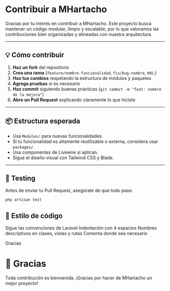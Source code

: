 # Contribuir a MHartacho

Gracias por tu interés en contribuir a MHartacho. Este proyecto busca mantener un código modular, limpio y escalable, por lo que valoramos las contribuciones bien organizadas y alineadas con nuestra arquitectura.

---

## 💡 Cómo contribuir

1. **Haz un fork** del repositorio
2. **Crea una rama** (`feature/nombre-funcionalidad`, `fix/bug-nombre`, etc.)
3. **Haz tus cambios** respetando la estructura de módulos y paquetes
4. **Agrega pruebas** si es necesario
5. **Haz commit** siguiendo buenas prácticas (`git commit -m "feat: nombre de la mejora"`)
6. **Abre un Pull Request** explicando claramente lo que hiciste

---

## 📦 Estructura esperada

- Usa `Modules/` para nuevas funcionalidades.
- Si tu funcionalidad es altamente reutilizable o externa, considera usar `packages/`.
- Usa componentes de Livewire si aplican.
- Sigue el diseño visual con Tailwind CSS y Blade.

---

## 🧪 Testing

Antes de enviar tu Pull Request, asegúrate de que todo pase:

```bash
php artisan test
```

## 🧼 Estilo de código
Sigue las convenciones de Laravel
Indentación con 4 espacios
Nombres descriptivos en clases, vistas y rutas
Comenta donde sea necesario

Gracias
# 🙌 Gracias
Toda contribución es bienvenida. ¡Gracias por hacer de MHartacho un mejor proyecto!